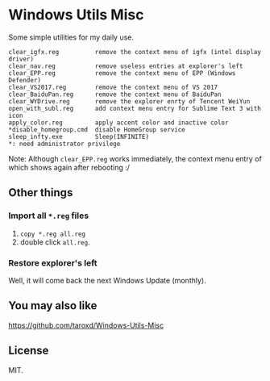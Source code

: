 # Windows Utils Misc

Some simple utilities for my daily use.

    clear_igfx.reg          remove the context menu of igfx (intel display driver)
    clear_nav.reg           remove useless entries at explorer's left
    clear_EPP.reg           remove the context menu of EPP (Windows Defender)
    clear_VS2017.reg        remove the context menu of VS 2017
    clear_BaiduPan.reg      remove the context menu of BaiduPan
    clear_WYDrive.reg       remove the explorer enrty of Tencent WeiYun
    open_with_subl.reg      add context menu entry for Sublime Text 3 with icon
    apply_color.reg         apply accent color and inactive color
    *disable_homegroup.cmd  disable HomeGroup service
    sleep_infty.exe         Sleep(​INFINITE​)
    *: need administrator privilege

Note: Although `clear_EPP.reg` works immediately, the context menu entry of which
shows again after rebooting :/

## Other things

### Import all `*.reg` files

1. `copy *.reg all.reg`
2. double click `all.reg`.

### Restore explorer's left

Well, it will come back the next Windows Update (monthly).

## You may also like

https://github.com/taroxd/Windows-Utils-Misc

## License

MIT.
